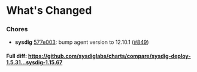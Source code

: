 # What's Changed

### Chores
- **sysdig** [577e003](https://github.com/sysdiglabs/charts/commit/577e003eddd43e6e9a71bb89e4265a3a2d131262): bump agent version to 12.10.1 ([#849](https://github.com/sysdiglabs/charts/issues/849))

#### Full diff: https://github.com/sysdiglabs/charts/compare/sysdig-deploy-1.5.31...sysdig-1.15.67
